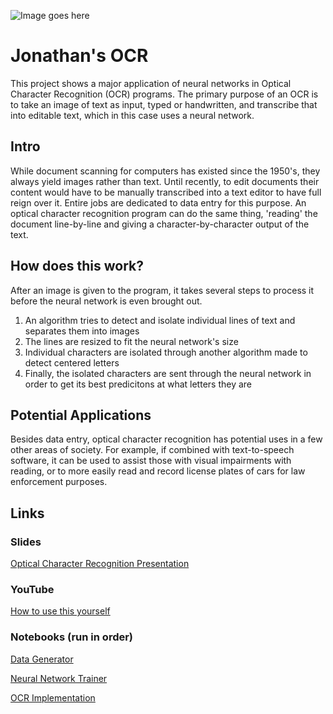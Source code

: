 ![Image goes here](/mdimage.png)
# Jonathan's OCR
This project shows a major application of neural networks in Optical Character Recognition (OCR) programs. The primary purpose of an OCR is to take an image of text as input, typed or handwritten, and transcribe that into editable text, which in this case uses a neural network.

## Intro
While document scanning for computers has existed since the 1950's, they always yield images rather than text. Until recently, to edit documents their content would have to be manually transcribed into a text editor to have full reign over it. Entire jobs are dedicated to data entry for this purpose. An optical character recognition program can do the same thing, 'reading' the document line-by-line and giving a character-by-character output of the text.

## How does this work?
After an image is given to the program, it takes several steps to process it before the neural network is even brought out. 
1. An algorithm tries to detect and isolate individual lines of text and separates them into images
2. The lines are resized to fit the neural network's size
3. Individual characters are isolated through another algorithm made to detect centered letters
4. Finally, the isolated characters are sent through the neural network in order to get its best predicitons at what letters they are

## Potential Applications
Besides data entry, optical character recognition has potential uses in a few other areas of society. For example, if combined with text-to-speech software, it can be used to assist those with visual impairments with reading, or to more easily read and record license plates of cars for law enforcement purposes.

## Links
### Slides
[Optical Character Recognition Presentation](https://docs.google.com/presentation/d/1dIJkuKfhJOnO3VB-USG3ehLedF0QdfkLc2Te0dXiRb0/edit?usp=sharing)
### YouTube
[How to use this yourself]()
### Notebooks (run in order)
[Data Generator](https://colab.research.google.com/drive/1wfdl94u4X1igQXAmDT3_938Z9CkuV5az?usp=sharing)

[Neural Network Trainer](https://colab.research.google.com/drive/1vE2kGFQ-nWHHI8ZM71D01czNPJu9eGK0?usp=sharing)

[OCR Implementation](https://colab.research.google.com/drive/1C4L0XzkFBwRljJ8TlpsS-3q34N5cz-bB?usp=sharing)
